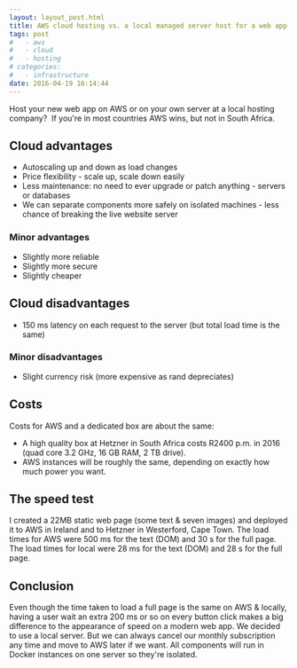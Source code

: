 ```yaml
---
layout: layout_post.html
title: AWS cloud hosting vs. a local managed server host for a web app in Cape Town
tags: post
#   - aws
#   - cloud
#   - hosting
# categories:
#   - infrastructure
date: 2016-04-19 16:14:44
---
```


Host your new web app on AWS or on your own server at a local hosting company?  If you're in most countries AWS wins, but not in South Africa.

## Cloud advantages

* Autoscaling up and down as load changes
* Price flexibility - scale up, scale down easily
* Less maintenance: no need to ever upgrade or patch anything - servers or databases
* We can separate components more safely on isolated machines - less chance of breaking the live website server

### Minor advantages

* Slightly more reliable
* Slightly more secure
* Slightly cheaper

## Cloud disadvantages

* 150 ms latency on each request to the server (but total load time is the same)

### Minor disadvantages

* Slight currency risk (more expensive as rand depreciates)

## Costs

Costs for AWS and a dedicated box are about the same:

* A high quality box at Hetzner in South Africa costs R2400 p.m. in 2016 (quad core 3.2 GHz, 16 GB RAM, 2 TB drive).
* AWS instances will be roughly the same, depending on exactly how much power you want.

## The speed test

I created a 22MB static web page (some text & seven images) and deployed it to AWS in Ireland and to Hetzner in Westerford, Cape Town. The load times for AWS were 500 ms for the text (DOM) and 30 s for the full page. The load times for local were 28 ms for the text (DOM) and 28 s for the full page.

## Conclusion

Even though the time taken to load a full page is the same on AWS & locally, having a user wait an extra 200 ms or so on every button click makes a big difference to the appearance of speed on a modern web app. We decided to use a local server. But we can always cancel our monthly subscription any time and move to AWS later if we want. All components will run in Docker instances on one server so they're isolated.
